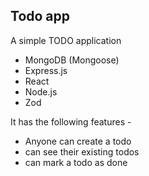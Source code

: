## Todo app

A simple TODO application

- MongoDB (Mongoose)
- Express.js
- React 
- Node.js 
- Zod

It has the following features - 

- Anyone can create a todo
- can see their existing todos
- can mark a todo as done



    

